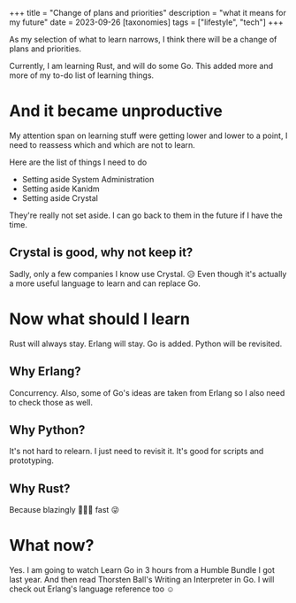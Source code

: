 +++
title = "Change of plans and priorities"
description = "what it means for my future"
date = 2023-09-26
[taxonomies]
tags = ["lifestyle", "tech"]
+++

As my selection of what to learn narrows, I think there will be a change of
plans and priorities.

Currently, I am learning Rust, and will do some Go. This added more and more of
my to-do list of learning things.

# And it became unproductive

My attention span on learning stuff were getting lower and lower to a point,
I need to reassess which and which are not to learn.

Here are the list of things I need to do 

- Setting aside System Administration
- Setting aside Kanidm
- Setting aside Crystal

They're really not set aside. I can go back to them in the future if I have the time.

## Crystal is good, why not keep it?

Sadly, only a few companies I know use Crystal. 😥 Even though it's actually a more
useful language to learn and can replace Go.

# Now what should I learn

Rust will always stay. Erlang will stay. Go is added. Python will be revisited.

## Why Erlang?

Concurrency. Also, some of Go's ideas are taken from Erlang so I also need to check those as well.

## Why Python?

It's not hard to relearn. I just need to revisit it. It's good for scripts and prototyping.

## Why Rust?

Because blazingly 🚀🚀🚀 fast 😜

# What now?

Yes. I am going to watch Learn Go in 3 hours from a Humble Bundle I got last year. And then
read Thorsten Ball's Writing an Interpreter in Go. I will check out Erlang's language reference
too ☺️

